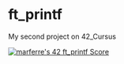 # ft_printf
My second project on 42_Cursus

[![marferre's 42 ft_printf Score](https://badge42.vercel.app/api/v2/cl8ep22ei00780glblvm7hy4f/project/2814865)](https://github.com/JaeSeoKim/badge42)
